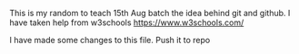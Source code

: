 This is my random to teach 15th Aug batch the idea behind git and github.
I have taken help from w3schools https://www.w3schools.com/

I have made some changes to this file. Push it to repo

